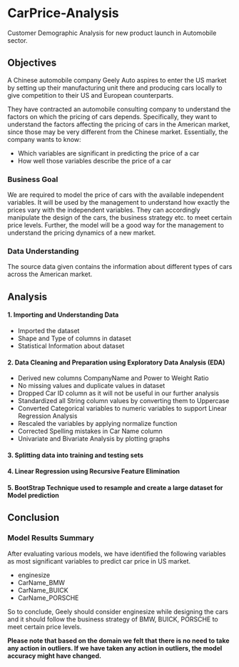 # CarPrice-Analysis
Customer Demographic Analysis for new product launch in Automobile sector.
## Objectives 

A Chinese automobile company Geely Auto aspires to enter the US market by setting up their manufacturing unit there and producing cars locally to give competition to their US and European counterparts. 

They have contracted an automobile consulting company to understand the factors on which the pricing of cars depends. Specifically, they want to understand the factors affecting the pricing of cars in the American market, since those may be very different from the Chinese market. Essentially, the company wants to know:
 - Which variables are significant in predicting the price of a car
 - How well those variables describe the price of a car

### Business Goal 

We are required to model the price of cars with the available independent variables. It will be used by the management to understand how exactly the prices vary with the independent variables. They can accordingly manipulate the design of the cars, the business strategy etc. to meet certain price levels. Further, the model will be a good way for the management to understand the pricing dynamics of a new market.

### Data Understanding

The source data given contains the information about different types of cars across the American market. 

## Analysis 

#### 1. Importing and Understanding Data
 - Imported the dataset
 - Shape and Type of columns in dataset
 - Statistical Information about dataset
#### 2. Data Cleaning and Preparation using Exploratory Data Analysis (EDA)
 - Derived new columns CompanyName and Power to Weight Ratio
 - No missing values and duplicate values in dataset
 - Dropped Car ID column as it will not be useful in our further analysis
 - Standardized all String column values by converting them to Uppercase
 - Converted Categorical variables to numeric variables to support Linear Regression Analysis
 - Rescaled the variables by applying normalize function
 - Corrected Spelling mistakes in Car Name column
 - Univariate and Bivariate Analysis by plotting graphs
 #### 3. Splitting data into training and testing sets
 #### 4. Linear Regression using Recursive Feature Elimination
 #### 5. BootStrap Technique used to resample and create a large dataset for Model prediction
 
 ## Conclusion
 
 ### Model Results Summary
 After evaluating various models, we have identified the following variables as most significant variables to predict car price in US market.
 - enginesize
 - CarName_BMW
 - CarName_BUICK
 - CarName_PORSCHE
 
 So to conclude, Geely should consider enginesize while designing the cars and it should follow the business strategy of BMW, BUICK, PORSCHE to meet certain price levels.

<b> Please note that based on the domain we felt that there is no need to take any action in outliers. If we have taken any action in outliers, the model accuracy might have changed.</b>
